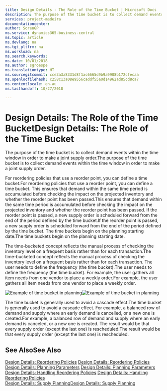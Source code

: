 ```yaml
---
title: Design Details - The Role of the Time Bucket | Microsoft Docs
description: The purpose of the time bucket is to collect demand events within the time window in order to make a joint supply order.
services: project-madeira
documentationcenter: 
author: SorenGP
ms.service: dynamics365-business-central
ms.topic: article
ms.devlang: na
ms.tgt_pltfrm: na
ms.workload: na
ms.search.keywords: 
ms.date: 10/01/2018
ms.author: sgroespe
ms.translationtype: HT
ms.sourcegitcommit: cce3a3a8331d8f1ac6665d9b9a9908b172cfecaa
ms.openlocfilehash: c258c13a08e9556caddf55a0d14962ad85cd8ca7
ms.contentlocale: en-au
ms.lasthandoff: 10/27/2018

---
```

# <a name="design-details-the-role-of-the-time-bucket"></a><span data-ttu-id="2b805-103">Design Details: The Role of the Time Bucket</span><span class="sxs-lookup"><span data-stu-id="2b805-103">Design Details: The Role of the Time Bucket</span></span>
<span data-ttu-id="2b805-104">The purpose of the time bucket is to collect demand events within the time window in order to make a joint supply order.</span><span class="sxs-lookup"><span data-stu-id="2b805-104">The purpose of the time bucket is to collect demand events within the time window in order to make a joint supply order.</span></span>  

 <span data-ttu-id="2b805-105">For reordering policies that use a reorder point, you can define a time bucket.</span><span class="sxs-lookup"><span data-stu-id="2b805-105">For reordering policies that use a reorder point, you can define a time bucket.</span></span> <span data-ttu-id="2b805-106">This ensures that demand within the same time period is accumulated before checking the impact on the projected inventory and whether the reorder point has been passed.</span><span class="sxs-lookup"><span data-stu-id="2b805-106">This ensures that demand within the same time period is accumulated before checking the impact on the projected inventory and whether the reorder point has been passed.</span></span> <span data-ttu-id="2b805-107">If the reorder point is passed, a new supply order is scheduled forward from the end of the period defined by the time bucket.</span><span class="sxs-lookup"><span data-stu-id="2b805-107">If the reorder point is passed, a new supply order is scheduled forward from the end of the period defined by the time bucket.</span></span> <span data-ttu-id="2b805-108">The time buckets begin on the planning starting date.</span><span class="sxs-lookup"><span data-stu-id="2b805-108">The time buckets begin on the planning starting date.</span></span>  

 <span data-ttu-id="2b805-109">The time-bucketed concept reflects the manual process of checking the inventory level on a frequent basis rather than for each transaction.</span><span class="sxs-lookup"><span data-stu-id="2b805-109">The time-bucketed concept reflects the manual process of checking the inventory level on a frequent basis rather than for each transaction.</span></span> <span data-ttu-id="2b805-110">The user needs to define the frequency (the time bucket).</span><span class="sxs-lookup"><span data-stu-id="2b805-110">The user needs to define the frequency (the time bucket).</span></span> <span data-ttu-id="2b805-111">For example, the user gathers all item needs from one vendor to place a weekly order.</span><span class="sxs-lookup"><span data-stu-id="2b805-111">For example, the user gathers all item needs from one vendor to place a weekly order.</span></span>  

 <span data-ttu-id="2b805-112">![Example of time bucket in planning](media/nav_app_supply_planning_2_reorder_cycle.png "Example of time bucket in planning")</span><span class="sxs-lookup"><span data-stu-id="2b805-112">![Example of time bucket in planning](media/nav_app_supply_planning_2_reorder_cycle.png "Example of time bucket in planning")</span></span>  

 <span data-ttu-id="2b805-113">The time bucket is generally used to avoid a cascade effect.</span><span class="sxs-lookup"><span data-stu-id="2b805-113">The time bucket is generally used to avoid a cascade effect.</span></span> <span data-ttu-id="2b805-114">For example, a balanced row of demand and supply where an early demand is cancelled, or a new one is created.</span><span class="sxs-lookup"><span data-stu-id="2b805-114">For example, a balanced row of demand and supply where an early demand is canceled, or a new one is created.</span></span> <span data-ttu-id="2b805-115">The result would be that every supply order (except the last one) is rescheduled.</span><span class="sxs-lookup"><span data-stu-id="2b805-115">The result would be that every supply order (except the last one) is rescheduled.</span></span>  

## <a name="see-also"></a><span data-ttu-id="2b805-116">See Also</span><span class="sxs-lookup"><span data-stu-id="2b805-116">See Also</span></span>  
 <span data-ttu-id="2b805-117">[Design Details: Reordering Policies](design-details-reordering-policies.md) </span><span class="sxs-lookup"><span data-stu-id="2b805-117">[Design Details: Reordering Policies](design-details-reordering-policies.md) </span></span>  
 <span data-ttu-id="2b805-118">[Design Details: Planning Parameters](design-details-planning-parameters.md) </span><span class="sxs-lookup"><span data-stu-id="2b805-118">[Design Details: Planning Parameters](design-details-planning-parameters.md) </span></span>  
 <span data-ttu-id="2b805-119">[Design Details: Handling Reordering Policies](design-details-handling-reordering-policies.md) </span><span class="sxs-lookup"><span data-stu-id="2b805-119">[Design Details: Handling Reordering Policies](design-details-handling-reordering-policies.md) </span></span>  
 [<span data-ttu-id="2b805-120">Design Details: Supply Planning</span><span class="sxs-lookup"><span data-stu-id="2b805-120">Design Details: Supply Planning</span></span>](design-details-supply-planning.md)

